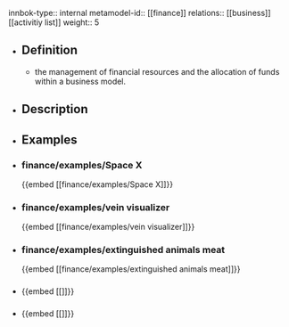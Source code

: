 innbok-type:: internal
metamodel-id:: [[finance]]
relations:: [[business]] [[activitiy list]]
weight:: 5

- ## Definition
  - the management of financial resources and the allocation of funds within a business model.
- ## Description
- ## Examples
- ### finance/examples/Space X
  {{embed [[finance/examples/Space X]]}}
- ### finance/examples/vein visualizer
  {{embed [[finance/examples/vein visualizer]]}}
- ### finance/examples/extinguished animals meat
  {{embed [[finance/examples/extinguished animals meat]]}}
- ### 
  {{embed [[]]}}
- ### 
  {{embed [[]]}}


